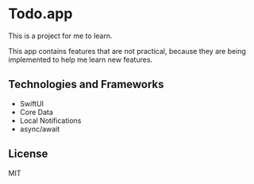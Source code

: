 Todo.app
========

This is a project for me to learn.

This app contains features that are not practical, because they are being implemented to help me learn new features.

## Technologies and Frameworks

- SwiftUI
- Core Data
- Local Notifications
- async/await

## License

MIT
